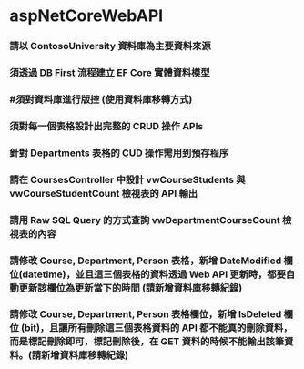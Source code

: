 # aspNetCoreWebAPI


### 請以 ContosoUniversity 資料庫為主要資料來源
### 須透過 DB First 流程建立 EF Core 實體資料模型
### #須對資料庫進行版控 (使用資料庫移轉方式)
### 須對每一個表格設計出完整的 CRUD 操作 APIs
### 針對 Departments 表格的 CUD 操作需用到預存程序
### 請在 CoursesController 中設計 vwCourseStudents 與 vwCourseStudentCount 檢視表的 API 輸出
### 請用 Raw SQL Query 的方式查詢 vwDepartmentCourseCount 檢視表的內容
### 請修改 Course, Department, Person 表格，新增 DateModified 欄位(datetime)，並且這三個表格的資料透過 Web API 更新時，都要自動更新該欄位為更新當下的時間 (請新增資料庫移轉紀錄)
### 請修改 Course, Department, Person 表格欄位，新增 IsDeleted 欄位 (bit)，且讓所有刪除這三個表格資料的 API 都不能真的刪除資料，而是標記刪除即可，標記刪除後，在 GET 資料的時候不能輸出該筆資料。(請新增資料庫移轉紀錄)
